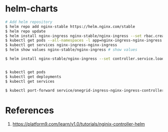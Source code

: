 # helm-charts

```bash
# Add helm repository
$ helm repo add nginx-stable https://helm.nginx.com/stable
$ helm repo update
$ helm install nginx-ingress nginx-stable/nginx-ingress --set rbac.create=true
$ kubectl get pods --all-namespaces -l app=nginx-ingress-nginx-ingress
$ kubectl get services nginx-ingress-nginx-ingress
$ helm show values nginx-stable/nginx-ingress # show values

$ helm install nginx-stable/nginx-ingress --set controller.service.loadBalancerIP=XXXX,rbac.create=true


$ kubectl get pods
$ kubectl get deployments
$ kubectl get services

$ kubectl port-forward service/onegrid-ingress-nginx-ingress-controller 8080:80
```

# References

1. https://platform9.com/learn/v1.0/tutorials/nginix-controller-helm
